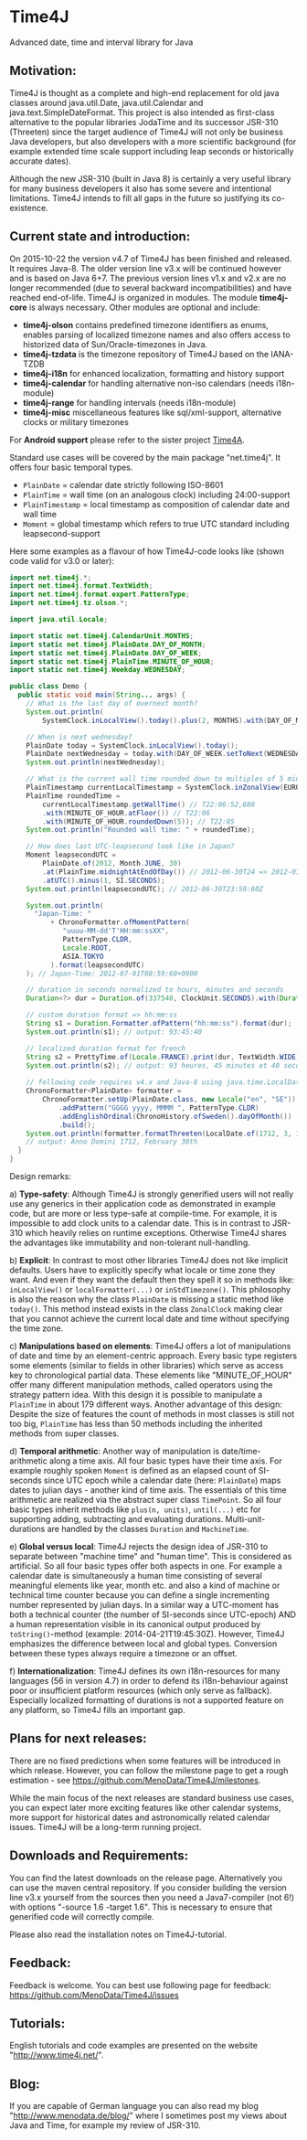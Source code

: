 Time4J
======

Advanced date, time and interval library for Java

Motivation:
-----------

Time4J is thought as a complete and high-end replacement for old java classes around java.util.Date, java.util.Calendar and java.text.SimpleDateFormat. This project is also intended as first-class alternative to the popular libraries JodaTime and its successor JSR-310 (Threeten) since the target audience of Time4J will not only be business Java developers, but also developers with a more scientific background (for example extended time scale support including leap seconds or historically accurate dates).

Although the new JSR-310 (built in Java 8) is certainly a very useful library for many business developers it also has some severe and intentional limitations. Time4J intends to fill all gaps in the future so justifying its co-existence.

Current state and introduction:
-------------------------------

On 2015-10-22 the version v4.7 of Time4J has been finished and released. It requires Java-8. The older version line v3.x will be continued however and is based on Java 6+7. The previous version lines v1.x and v2.x are no longer recommended (due to several backward incompatibilities) and have reached end-of-life. Time4J is organized in modules. The module **time4j-core** is always necessary. Other modules are optional and include:

- **time4j-olson** contains predefined timezone identifiers as enums, enables parsing of localized timezone names and also offers access to historized data of Sun/Oracle-timezones in Java. 
- **time4j-tzdata** is the timezone repository of Time4J based on the IANA-TZDB
- **time4j-i18n** for enhanced localization, formatting and history support
- **time4j-calendar** for handling alternative non-iso calendars (needs i18n-module)
- **time4j-range** for handling intervals (needs i18n-module)
- **time4j-misc** miscellaneous features like sql/xml-support, alternative clocks or military timezones
 
For **Android support** please refer to the sister project [Time4A](https://github.com/MenoData/Time4A).


Standard use cases will be covered by the main package "net.time4j". It offers four basic temporal types.

- `PlainDate` = calendar date strictly following ISO-8601
- `PlainTime` = wall time (on an analogous clock) including 24:00-support
- `PlainTimestamp` = local timestamp as composition of calendar date and wall time
- `Moment` = global timestamp which refers to true UTC standard including leapsecond-support

Here some examples as a flavour of how Time4J-code looks like (shown code valid for v3.0 or later):

```java
import net.time4j.*;
import net.time4j.format.TextWidth;
import net.time4j.format.expert.PatternType;
import net.time4j.tz.olson.*;

import java.util.Locale;

import static net.time4j.CalendarUnit.MONTHS;
import static net.time4j.PlainDate.DAY_OF_MONTH;
import static net.time4j.PlainDate.DAY_OF_WEEK;
import static net.time4j.PlainTime.MINUTE_OF_HOUR;
import static net.time4j.Weekday.WEDNESDAY;

public class Demo {
  public static void main(String... args) {
	// What is the last day of overnext month?
	System.out.println(
		SystemClock.inLocalView().today().plus(2, MONTHS).with(DAY_OF_MONTH.maximized()));

	// When is next wednesday?
	PlainDate today = SystemClock.inLocalView().today();
	PlainDate nextWednesday = today.with(DAY_OF_WEEK.setToNext(WEDNESDAY));
	System.out.println(nextWednesday);

	// What is the current wall time rounded down to multiples of 5 minutes?
	PlainTimestamp currentLocalTimestamp = SystemClock.inZonalView(EUROPE.BERLIN).now();
	PlainTime roundedTime =
		currentLocalTimestamp.getWallTime() // T22:06:52,688
		.with(MINUTE_OF_HOUR.atFloor()) // T22:06
		.with(MINUTE_OF_HOUR.roundedDown(5)); // T22:05
	System.out.println("Rounded wall time: " + roundedTime);

	// How does last UTC-leapsecond look like in Japan?
	Moment leapsecondUTC =
		PlainDate.of(2012, Month.JUNE, 30)
		.at(PlainTime.midnightAtEndOfDay()) // 2012-06-30T24 => 2012-07-01T00
		.atUTC().minus(1, SI.SECONDS);
	System.out.println(leapsecondUTC); // 2012-06-30T23:59:60Z

	System.out.println(
	  "Japan-Time: "
          + ChronoFormatter.ofMomentPattern(
             "uuuu-MM-dd'T'HH:mm:ssXX", 
             PatternType.CLDR, 
             Locale.ROOT, 
             ASIA.TOKYO
          ).format(leapsecondUTC)
	); // Japan-Time: 2012-07-01T08:59:60+0900

	// duration in seconds normalized to hours, minutes and seconds
	Duration<?> dur = Duration.of(337540, ClockUnit.SECONDS).with(Duration.STD_CLOCK_PERIOD);

	// custom duration format => hh:mm:ss
	String s1 = Duration.Formatter.ofPattern("hh:mm:ss").format(dur);
	System.out.println(s1); // output: 93:45:40

	// localized duration format for french
	String s2 = PrettyTime.of(Locale.FRANCE).print(dur, TextWidth.WIDE);
	System.out.println(s2); // output: 93 heures, 45 minutes et 40 secondes
	
	// following code requires v4.x and Java-8 using java.time.LocalDate
	ChronoFormatter<PlainDate> formatter =
	    ChronoFormatter.setUp(PlainDate.class, new Locale("en", "SE"))
	        .addPattern("GGGG yyyy, MMMM ", PatternType.CLDR)
	        .addEnglishOrdinal(ChronoHistory.ofSweden().dayOfMonth())
	        .build();
	System.out.println(formatter.formatThreeten(LocalDate.of(1712, 3, 11)));
	// output: Anno Domini 1712, February 30th
  }
}
```

Design remarks:

a) **Type-safety**: Although Time4J is strongly generified users will not really use any generics in their application code as demonstrated in example code, but are more or less type-safe at compile-time. For example, it is impossible to add clock units to a calendar date. This is in contrast to JSR-310 which heavily relies on runtime exceptions. Otherwise Time4J shares the advantages like immutability and non-tolerant null-handling.

b) **Explicit**: In contrast to most other libraries Time4J does not like implicit defaults. Users have to explicitly specify what locale or time zone they want. And even if they want the default then they spell it so in methods like: `inLocalView()` or `localFormatter(...)` or `inStdTimezone()`. This philosophy is also the reason why the class `PlainDate` is missing a static method like `today()`. This method instead exists in the class `ZonalClock` making clear that you cannot achieve the current local date and time without specifying the time zone.

c) **Manipulations based on elements**: Time4J offers a lot of manipulations of date and time by an element-centric approach. Every basic type registers some elements (similar to fields in other libraries) which serve as access key to chronological partial data. These elements like "MINUTE_OF_HOUR" offer many different manipulation methods, called operators using the strategy pattern idea. With this design it is possible to manipulate a `PlainTime` in about 179 different ways. Another advantage of this design: Despite the size of features the count of methods in most classes is still not too big, `PlainTime` has less than 50 methods including the inherited methods from super classes.

d) **Temporal arithmetic**: Another way of manipulation is date/time-arithmetic along a time axis. All four basic types have their time axis. For example roughly spoken `Moment` is defined as an elapsed count of SI-seconds since UTC epoch while a calendar date (here: `PlainDate`) maps dates to julian days - another kind of time axis. The essentials of this time arithmetic are realized via the abstract super class `TimePoint`. So all four basic types inherit methods like `plus(n, units)`, `until(...)` etc for supporting adding, subtracting and evaluating durations. Multi-unit-durations are handled by the classes `Duration` and `MachineTime`.

e) **Global versus local**: Time4J rejects the design idea of JSR-310 to separate between "machine time" and "human time". This is considered as artificial. So all four basic types offer both aspects in one. For example a calendar date is simultaneously a human time consisting of several meaningful elements like year, month etc. and also a kind of machine or technical time counter because you can define a single incrementing number represented by julian days. In a similar way a UTC-moment has both a technical counter (the number of SI-seconds since UTC-epoch) AND a human representation visible in its canonical output produced by `toString()`-method (example: 2014-04-21T19:45:30Z). However, Time4J emphasizes the difference between local and global types. Conversion between these types always require a timezone or an offset.

f) **Internationalization**: Time4J defines its own i18n-resources for many languages (56 in version 4.7) in order to defend its i18n-behaviour against poor or insufficient platform resources (which only serve as fallback). Especially localized formatting of durations is not a supported feature on any platform, so Time4J fills an important gap.

Plans for next releases:
----------------------------------

There are no fixed predictions when some features will be introduced in which release. However, you can follow the milestone page to get a rough estimation - see https://github.com/MenoData/Time4J/milestones.

While the main focus of the next releases are standard business use cases, you can expect later more exciting features like other calendar systems, more support for historical dates and astronomically related calendar issues. Time4J will be a long-term running project.

Downloads and Requirements:
---------------------------

You can find the latest downloads on the release page. Alternatively you can use the maven central repository. If you consider building the version line v3.x yourself from the sources then you need a Java7-compiler (not 6!) with options "-source 1.6 -target 1.6". This is necessary to ensure that generified code will correctly compile.

Please also read the installation notes on Time4J-tutorial.

Feedback:
---------

Feedback is welcome. You can best use following page for feedback: https://github.com/MenoData/Time4J/issues

Tutorials:
----------

English tutorials and code examples are presented on the website "http://www.time4j.net/".

Blog:
-----

If you are capable of German language you can also read my blog "http://www.menodata.de/blog/" where I sometimes post my views about Java and Time, for example my review of JSR-310.
